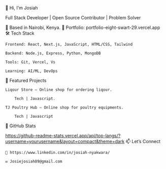👋 Hi, I'm Josiah

Full Stack Developer | Open Source Contributor | Problem Solver

📍 Based in Nairobi, Kenya.
🔗 Portfolio: portfolio-eight-swart-29.vercel.app
🛠️ Tech Stack

    Frontend: React, Next.js, JavaScript, HTML/CSS, Tailwind

    Backend: Node.js, Express, Python, MongoDB

    Tools: Git, Vercel, Vs

    Learning: AI/ML, DevOps

🌟 Featured Projects

    Liqour Store – Online shop for ordering liqour.

        Tech | Javascript.

    TJ Poultry Hub – Online shop for poultry equipments.

        Tech | Javascript

📌 GitHub Stats

https://github-readme-stats.vercel.app/api/top-langs/?username=yourusername&layout=compact&theme=dark
📫 Let’s Connect

    💼 https://www.linkedin.com/in/josiah-nyakwara/

    ✉️ Josiejosiah89@gmail.com


